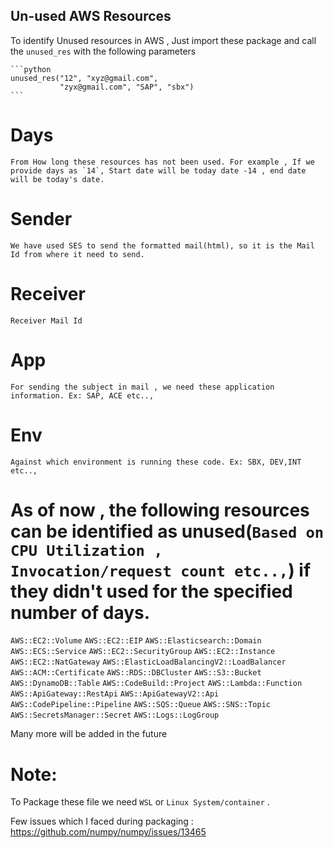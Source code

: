 ## Un-used AWS Resources

To identify Unused resources in AWS , Just import these package and call the `unused_res` with the following parameters

    ```python
    unused_res("12", "xyz@gmail.com",
               "zyx@gmail.com", "SAP", "sbx")
    ```           

# Days 
    From How long these resources has not been used. For example , If we provide days as `14`, Start date will be today date -14 , end date will be today's date.

# Sender
    We have used SES to send the formatted mail(html), so it is the Mail Id from where it need to send.

# Receiver
    Receiver Mail Id

# App
    For sending the subject in mail , we need these application information. Ex: SAP, ACE etc..,

# Env
    Against which environment is running these code. Ex: SBX, DEV,INT etc..,

# As of now , the following resources can be identified as unused(`Based on CPU Utilization , Invocation/request count etc..,`) if they didn't used for the specified number of days.

`AWS::EC2::Volume`
`AWS::EC2::EIP` 
`AWS::Elasticsearch::Domain`
`AWS::ECS::Service`
`AWS::EC2::SecurityGroup` 
`AWS::EC2::Instance`
`AWS::EC2::NatGateway`
`AWS::ElasticLoadBalancingV2::LoadBalancer` 
`AWS::ACM::Certificate`
`AWS::RDS::DBCluster`
`AWS::S3::Bucket` 
`AWS::DynamoDB::Table`
`AWS::CodeBuild::Project`
`AWS::Lambda::Function` 
`AWS::ApiGateway::RestApi`
`AWS::ApiGatewayV2::Api`
`AWS::CodePipeline::Pipeline` 
`AWS::SQS::Queue`
`AWS::SNS::Topic`
`AWS::SecretsManager::Secret` 
`AWS::Logs::LogGroup`

Many more will be added in the future

# Note:

To Package these file we need `WSL` or `Linux System/container` . 

Few  issues which I faced during packaging : https://github.com/numpy/numpy/issues/13465